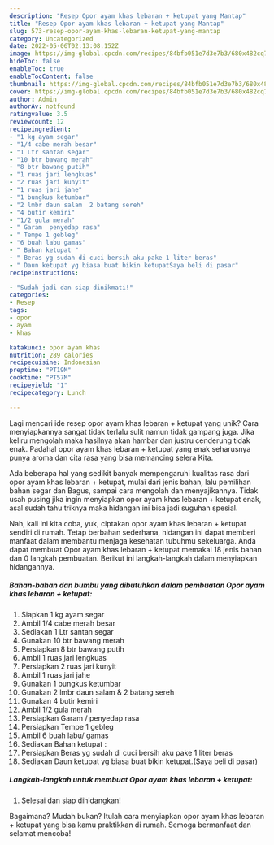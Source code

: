 ```yaml
---
description: "Resep Opor ayam khas lebaran + ketupat yang Mantap"
title: "Resep Opor ayam khas lebaran + ketupat yang Mantap"
slug: 573-resep-opor-ayam-khas-lebaran-ketupat-yang-mantap
category: Uncategorized
date: 2022-05-06T02:13:08.152Z
image: https://img-global.cpcdn.com/recipes/84bfb051e7d3e7b3/680x482cq70/opor-ayam-khas-lebaran-ketupat-foto-resep-utama.jpg
hideToc: false
enableToc: true
enableTocContent: false
thumbnail: https://img-global.cpcdn.com/recipes/84bfb051e7d3e7b3/680x482cq70/opor-ayam-khas-lebaran-ketupat-foto-resep-utama.jpg
cover: https://img-global.cpcdn.com/recipes/84bfb051e7d3e7b3/680x482cq70/opor-ayam-khas-lebaran-ketupat-foto-resep-utama.jpg
author: Admin
authorAv: notfound
ratingvalue: 3.5
reviewcount: 12
recipeingredient:
- "1 kg ayam segar"
- "1/4 cabe merah besar"
- "1 Ltr santan segar"
- "10 btr bawang merah"
- "8 btr bawang putih"
- "1 ruas jari lengkuas"
- "2 ruas jari kunyit"
- "1 ruas jari jahe"
- "1 bungkus ketumbar"
- "2 lmbr daun salam  2 batang sereh"
- "4 butir kemiri"
- "1/2 gula merah"
- " Garam  penyedap rasa"
- " Tempe 1 gebleg"
- "6 buah labu gamas"
- " Bahan ketupat "
- " Beras yg sudah di cuci bersih aku pake 1 liter beras"
- " Daun ketupat yg biasa buat bikin ketupatSaya beli di pasar"
recipeinstructions:

- "Sudah jadi dan siap dinikmati!"
categories:
- Resep
tags:
- opor
- ayam
- khas

katakunci: opor ayam khas 
nutrition: 289 calories
recipecuisine: Indonesian
preptime: "PT19M"
cooktime: "PT57M"
recipeyield: "1"
recipecategory: Lunch

---
```





Lagi mencari ide resep opor ayam khas lebaran + ketupat yang unik? Cara menyiapkannya sangat tidak terlalu sulit namun tidak gampang juga. Jika keliru mengolah maka hasilnya akan hambar dan justru cenderung tidak enak. Padahal opor ayam khas lebaran + ketupat yang enak seharusnya punya aroma dan cita rasa yang bisa memancing selera Kita.





Ada beberapa hal yang sedikit banyak mempengaruhi kualitas rasa dari opor ayam khas lebaran + ketupat, mulai dari jenis bahan, lalu pemilihan bahan segar dan Bagus, sampai cara mengolah dan menyajikannya. Tidak usah pusing jika ingin menyiapkan opor ayam khas lebaran + ketupat enak,      asal sudah tahu triknya maka hidangan ini bisa jadi suguhan spesial.





















Nah, kali ini kita coba, yuk, ciptakan opor ayam khas lebaran + ketupat sendiri di rumah. Tetap berbahan sederhana, hidangan ini dapat memberi manfaat dalam membantu menjaga kesehatan tubuhmu sekeluarga. Anda dapat membuat Opor ayam khas lebaran + ketupat memakai 18 jenis bahan dan 0 langkah pembuatan. Berikut ini langkah-langkah dalam menyiapkan hidangannya.

<!--inarticleads1-->

##### Bahan-bahan dan bumbu yang dibutuhkan dalam pembuatan Opor ayam khas lebaran + ketupat:

1. Siapkan 1 kg ayam segar
1. Ambil 1/4 cabe merah besar
1. Sediakan 1 Ltr santan segar
1. Gunakan 10 btr bawang merah
1. Persiapkan 8 btr bawang putih
1. Ambil 1 ruas jari lengkuas
1. Persiapkan 2 ruas jari kunyit
1. Ambil 1 ruas jari jahe
1. Gunakan 1 bungkus ketumbar
1. Gunakan 2 lmbr daun salam &amp; 2 batang sereh
1. Gunakan 4 butir kemiri
1. Ambil 1/2 gula merah
1. Persiapkan  Garam / penyedap rasa
1. Persiapkan  Tempe 1 gebleg
1. Ambil 6 buah labu/ gamas
1. Sediakan  Bahan ketupat :
1. Persiapkan  Beras yg sudah di cuci bersih aku pake 1 liter beras
1. Sediakan  Daun ketupat yg biasa buat bikin ketupat.(Saya beli di pasar)




<!--inarticleads2-->

##### Langkah-langkah untuk membuat Opor ayam khas lebaran + ketupat:


1. Selesai dan siap dihidangkan!



Bagaimana? Mudah bukan? Itulah cara menyiapkan opor ayam khas lebaran + ketupat yang bisa kamu praktikkan di rumah. Semoga bermanfaat dan selamat mencoba!
